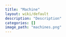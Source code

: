 ```yaml
---
title: "Machine"
layout: wiki/default
description: "Description"
categories: []
image_path: "machines.png"
---
```

